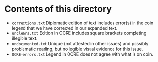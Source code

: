 # Contents of this directory

- `corrections.txt` Diplomatic edition of text includes error(s) in the coin legend that we have corrected in our expanded text.
- `unclears.txt` Edition in OCRE includes square brackets completing illegible text.
- `undocumented.txt` Unique (not attested in other issues) and possibly problematic reading, but no legible visual evidence for this issue.
- `OCRE-errors.txt` Legend in OCRE does not agree with  what is on coin.
